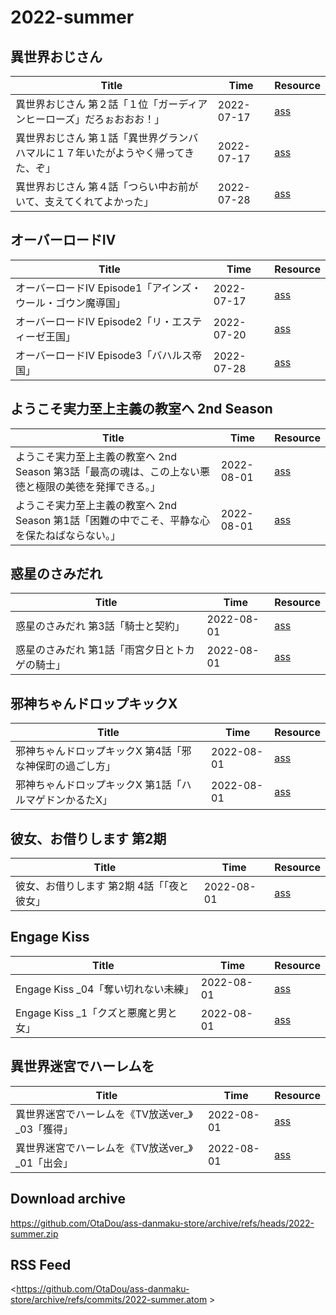 
# 2022-summer

## 異世界おじさん
| Title | Time | Resource |
| ----- | ----- | ----- |
| 異世界おじさん 第２話「１位「ガーディアンヒーローズ」だろぉおおお！」 | 2022-07-17 | <a href="archive%2Fisekaiojisan%2F%E7%95%B0%E4%B8%96%E7%95%8C%E3%81%8A%E3%81%98%E3%81%95%E3%82%93%20%E7%AC%AC%EF%BC%92%E8%A9%B1%E3%80%8C%EF%BC%91%E4%BD%8D%E3%80%8C%E3%82%AC%E3%83%BC%E3%83%87%E3%82%A3%E3%82%A2%E3%83%B3%E3%83%92%E3%83%BC%E3%83%AD%E3%83%BC%E3%82%BA%E3%80%8D%E3%81%A0%E3%82%8D%E3%81%89%E3%81%8A%E3%81%8A%E3%81%8A%EF%BC%81%E3%80%8D.ass">ass</a> |
| 異世界おじさん 第１話「異世界グランバハマルに１７年いたがようやく帰ってきた、ぞ」 | 2022-07-17 | <a href="archive%2Fisekaiojisan%2F%E7%95%B0%E4%B8%96%E7%95%8C%E3%81%8A%E3%81%98%E3%81%95%E3%82%93%20%E7%AC%AC%EF%BC%91%E8%A9%B1%E3%80%8C%E7%95%B0%E4%B8%96%E7%95%8C%E3%82%B0%E3%83%A9%E3%83%B3%E3%83%90%E3%83%8F%E3%83%9E%E3%83%AB%E3%81%AB%EF%BC%91%EF%BC%97%E5%B9%B4%E3%81%84%E3%81%9F%E3%81%8C%E3%82%88%E3%81%86%E3%82%84%E3%81%8F%E5%B8%B0%E3%81%A3%E3%81%A6%E3%81%8D%E3%81%9F%E3%80%81%E3%81%9E%E3%80%8D.ass">ass</a> |
| 異世界おじさん 第４話「つらい中お前がいて、支えてくれてよかった」 | 2022-07-28 | <a href="archive%2Fisekaiojisan%2F%E7%95%B0%E4%B8%96%E7%95%8C%E3%81%8A%E3%81%98%E3%81%95%E3%82%93%20%E7%AC%AC%EF%BC%94%E8%A9%B1%E3%80%8C%E3%81%A4%E3%82%89%E3%81%84%E4%B8%AD%E3%81%8A%E5%89%8D%E3%81%8C%E3%81%84%E3%81%A6%E3%80%81%E6%94%AF%E3%81%88%E3%81%A6%E3%81%8F%E3%82%8C%E3%81%A6%E3%82%88%E3%81%8B%E3%81%A3%E3%81%9F%E3%80%8D.ass">ass</a> |
  
## オーバーロードⅣ
| Title | Time | Resource |
| ----- | ----- | ----- |
| オーバーロードⅣ Episode1「アインズ・ウール・ゴウン魔導国」 | 2022-07-17 | <a href="archive%2Foverlord4%2F%E3%82%AA%E3%83%BC%E3%83%90%E3%83%BC%E3%83%AD%E3%83%BC%E3%83%89%E2%85%A3%20Episode1%E3%80%8C%E3%82%A2%E3%82%A4%E3%83%B3%E3%82%BA%E3%83%BB%E3%82%A6%E3%83%BC%E3%83%AB%E3%83%BB%E3%82%B4%E3%82%A6%E3%83%B3%E9%AD%94%E5%B0%8E%E5%9B%BD%E3%80%8D.ass">ass</a> |
| オーバーロードⅣ Episode2「リ・エスティーゼ王国」 | 2022-07-20 | <a href="archive%2Foverlord4%2F%E3%82%AA%E3%83%BC%E3%83%90%E3%83%BC%E3%83%AD%E3%83%BC%E3%83%89%E2%85%A3%20Episode2%E3%80%8C%E3%83%AA%E3%83%BB%E3%82%A8%E3%82%B9%E3%83%86%E3%82%A3%E3%83%BC%E3%82%BC%E7%8E%8B%E5%9B%BD%E3%80%8D.ass">ass</a> |
| オーバーロードⅣ Episode3「バハルス帝国」 | 2022-07-28 | <a href="archive%2Foverlord4%2F%E3%82%AA%E3%83%BC%E3%83%90%E3%83%BC%E3%83%AD%E3%83%BC%E3%83%89%E2%85%A3%20Episode3%E3%80%8C%E3%83%90%E3%83%8F%E3%83%AB%E3%82%B9%E5%B8%9D%E5%9B%BD%E3%80%8D.ass">ass</a> |
  
## ようこそ実力至上主義の教室へ 2nd Season
| Title | Time | Resource |
| ----- | ----- | ----- |
| ようこそ実力至上主義の教室へ 2nd Season 第3話「最高の魂は、この上ない悪徳と極限の美徳を発揮できる。」 | 2022-08-01 | <a href="archive%2Fyou-zitsu2%2F%E3%82%88%E3%81%86%E3%81%93%E3%81%9D%E5%AE%9F%E5%8A%9B%E8%87%B3%E4%B8%8A%E4%B8%BB%E7%BE%A9%E3%81%AE%E6%95%99%E5%AE%A4%E3%81%B8%202nd%20Season%20%E7%AC%AC3%E8%A9%B1%E3%80%8C%E6%9C%80%E9%AB%98%E3%81%AE%E9%AD%82%E3%81%AF%E3%80%81%E3%81%93%E3%81%AE%E4%B8%8A%E3%81%AA%E3%81%84%E6%82%AA%E5%BE%B3%E3%81%A8%E6%A5%B5%E9%99%90%E3%81%AE%E7%BE%8E%E5%BE%B3%E3%82%92%E7%99%BA%E6%8F%AE%E3%81%A7%E3%81%8D%E3%82%8B%E3%80%82%E3%80%8D.ass">ass</a> |
| ようこそ実力至上主義の教室へ 2nd Season 第1話「困難の中でこそ、平静な心を保たねばならない。」 | 2022-08-01 | <a href="archive%2Fyou-zitsu2%2F%E3%82%88%E3%81%86%E3%81%93%E3%81%9D%E5%AE%9F%E5%8A%9B%E8%87%B3%E4%B8%8A%E4%B8%BB%E7%BE%A9%E3%81%AE%E6%95%99%E5%AE%A4%E3%81%B8%202nd%20Season%20%E7%AC%AC1%E8%A9%B1%E3%80%8C%E5%9B%B0%E9%9B%A3%E3%81%AE%E4%B8%AD%E3%81%A7%E3%81%93%E3%81%9D%E3%80%81%E5%B9%B3%E9%9D%99%E3%81%AA%E5%BF%83%E3%82%92%E4%BF%9D%E3%81%9F%E3%81%AD%E3%81%B0%E3%81%AA%E3%82%89%E3%81%AA%E3%81%84%E3%80%82%E3%80%8D.ass">ass</a> |
  
## 惑星のさみだれ
| Title | Time | Resource |
| ----- | ----- | ----- |
| 惑星のさみだれ 第3話「騎士と契約」 | 2022-08-01 | <a href="archive%2Fhoshinosamidare%2F%E6%83%91%E6%98%9F%E3%81%AE%E3%81%95%E3%81%BF%E3%81%A0%E3%82%8C%20%E7%AC%AC3%E8%A9%B1%E3%80%8C%E9%A8%8E%E5%A3%AB%E3%81%A8%E5%A5%91%E7%B4%84%E3%80%8D.ass">ass</a> |
| 惑星のさみだれ 第1話「雨宮夕日とトカゲの騎士」 | 2022-08-01 | <a href="archive%2Fhoshinosamidare%2F%E6%83%91%E6%98%9F%E3%81%AE%E3%81%95%E3%81%BF%E3%81%A0%E3%82%8C%20%E7%AC%AC1%E8%A9%B1%E3%80%8C%E9%9B%A8%E5%AE%AE%E5%A4%95%E6%97%A5%E3%81%A8%E3%83%88%E3%82%AB%E3%82%B2%E3%81%AE%E9%A8%8E%E5%A3%AB%E3%80%8D.ass">ass</a> |
  
## 邪神ちゃんドロップキックX
| Title | Time | Resource |
| ----- | ----- | ----- |
| 邪神ちゃんドロップキックX 第4話「邪な神保町の過ごし方」 | 2022-08-01 | <a href="archive%2Fjashinchan3%2F%E9%82%AA%E7%A5%9E%E3%81%A1%E3%82%83%E3%82%93%E3%83%89%E3%83%AD%E3%83%83%E3%83%97%E3%82%AD%E3%83%83%E3%82%AFX%20%E7%AC%AC4%E8%A9%B1%E3%80%8C%E9%82%AA%E3%81%AA%E7%A5%9E%E4%BF%9D%E7%94%BA%E3%81%AE%E9%81%8E%E3%81%94%E3%81%97%E6%96%B9%E3%80%8D.ass">ass</a> |
| 邪神ちゃんドロップキックX 第1話「ハルマゲドンかるたX」 | 2022-08-01 | <a href="archive%2Fjashinchan3%2F%E9%82%AA%E7%A5%9E%E3%81%A1%E3%82%83%E3%82%93%E3%83%89%E3%83%AD%E3%83%83%E3%83%97%E3%82%AD%E3%83%83%E3%82%AFX%20%E7%AC%AC1%E8%A9%B1%E3%80%8C%E3%83%8F%E3%83%AB%E3%83%9E%E3%82%B2%E3%83%89%E3%83%B3%E3%81%8B%E3%82%8B%E3%81%9FX%E3%80%8D.ass">ass</a> |
  
## 彼女、お借りします 第2期
| Title | Time | Resource |
| ----- | ----- | ----- |
| 彼女、お借りします 第2期 4話「「夜と彼女」 | 2022-08-01 | <a href="archive%2Fkanokari2%2F%E5%BD%BC%E5%A5%B3%E3%80%81%E3%81%8A%E5%80%9F%E3%82%8A%E3%81%97%E3%81%BE%E3%81%99%20%E7%AC%AC2%E6%9C%9F%204%E8%A9%B1%E3%80%8C%E3%80%8C%E5%A4%9C%E3%81%A8%E5%BD%BC%E5%A5%B3%E3%80%8D.ass">ass</a> |
  
## Engage Kiss
| Title | Time | Resource |
| ----- | ----- | ----- |
| Engage Kiss _04「奪い切れない未練」 | 2022-08-01 | <a href="archive%2Fengage-kiss%2FEngage%20Kiss%20_04%E3%80%8C%E5%A5%AA%E3%81%84%E5%88%87%E3%82%8C%E3%81%AA%E3%81%84%E6%9C%AA%E7%B7%B4%E3%80%8D.ass">ass</a> |
| Engage Kiss _1「クズと悪魔と男と女」 | 2022-08-01 | <a href="archive%2Fengage-kiss%2FEngage%20Kiss%20_1%E3%80%8C%E3%82%AF%E3%82%BA%E3%81%A8%E6%82%AA%E9%AD%94%E3%81%A8%E7%94%B7%E3%81%A8%E5%A5%B3%E3%80%8D.ass">ass</a> |
  
## 異世界迷宮でハーレムを
| Title | Time | Resource |
| ----- | ----- | ----- |
| 異世界迷宮でハーレムを《TV放送ver_》 _03「獲得」 | 2022-08-01 | <a href="archive%2Fisekai-harem%2F%E7%95%B0%E4%B8%96%E7%95%8C%E8%BF%B7%E5%AE%AE%E3%81%A7%E3%83%8F%E3%83%BC%E3%83%AC%E3%83%A0%E3%82%92%E3%80%8ATV%E6%94%BE%E9%80%81ver_%E3%80%8B%20_03%E3%80%8C%E7%8D%B2%E5%BE%97%E3%80%8D.ass">ass</a> |
| 異世界迷宮でハーレムを《TV放送ver_》 _01「出会」 | 2022-08-01 | <a href="archive%2Fisekai-harem%2F%E7%95%B0%E4%B8%96%E7%95%8C%E8%BF%B7%E5%AE%AE%E3%81%A7%E3%83%8F%E3%83%BC%E3%83%AC%E3%83%A0%E3%82%92%E3%80%8ATV%E6%94%BE%E9%80%81ver_%E3%80%8B%20_01%E3%80%8C%E5%87%BA%E4%BC%9A%E3%80%8D.ass">ass</a> |
  

## Download archive
<https://github.com/OtaDou/ass-danmaku-store/archive/refs/heads/2022-summer.zip>

## RSS Feed
<https://github.com/OtaDou/ass-danmaku-store/archive/refs/commits/2022-summer.atom >
